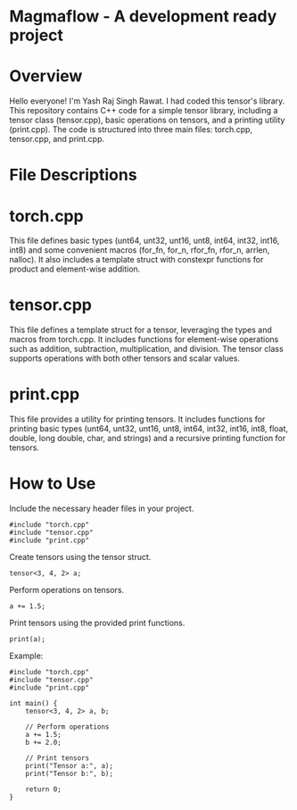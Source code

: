 # Magmaflow - A development ready project
# Overview
Hello everyone! I'm Yash Raj Singh Rawat. I had coded this tensor's library. This repository contains C++ code for a simple tensor library, including a tensor class (tensor.cpp), basic operations on tensors, and a printing utility (print.cpp). The code is structured into three main files: torch.cpp, tensor.cpp, and print.cpp.

# File Descriptions
# torch.cpp
This file defines basic types (unt64, unt32, unt16, unt8, int64, int32, int16, int8) and some convenient macros (for_fn, for_n, rfor_fn, rfor_n, arrlen, nalloc). It also includes a template struct with constexpr functions for product and element-wise addition.

# tensor.cpp
This file defines a template struct for a tensor, leveraging the types and macros from torch.cpp. It includes functions for element-wise operations such as addition, subtraction, multiplication, and division. The tensor class supports operations with both other tensors and scalar values.

# print.cpp
This file provides a utility for printing tensors. It includes functions for printing basic types (unt64, unt32, unt16, unt8, int64, int32, int16, int8, float, double, long double, char, and strings) and a recursive printing function for tensors.

# How to Use
Include the necessary header files in your project.
```
#include "torch.cpp"
#include "tensor.cpp"
#include "print.cpp"
```

Create tensors using the tensor struct.
```
tensor<3, 4, 2> a;
```

Perform operations on tensors.
```
a += 1.5;
```

Print tensors using the provided print functions.
```
print(a);
```

Example:
```
#include "torch.cpp"
#include "tensor.cpp"
#include "print.cpp"

int main() {
    tensor<3, 4, 2> a, b;

    // Perform operations
    a += 1.5;
    b += 2.0;

    // Print tensors
    print("Tensor a:", a);
    print("Tensor b:", b);

    return 0;
}
```
